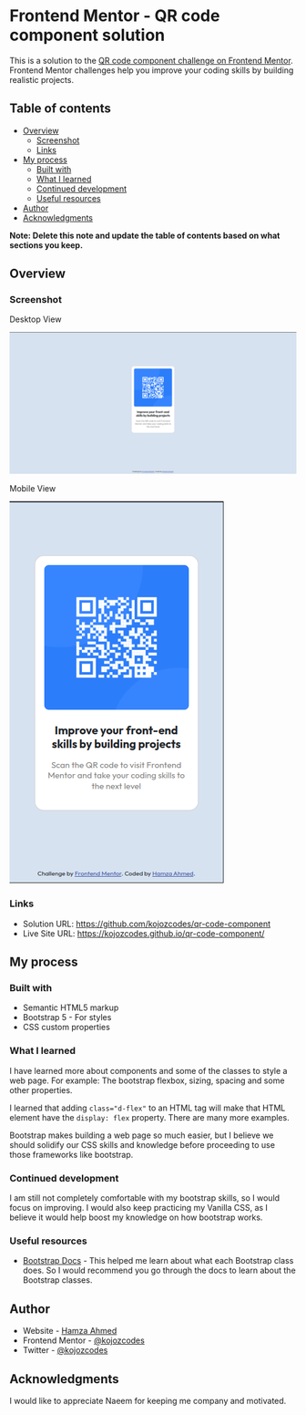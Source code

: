# Frontend Mentor - QR code component solution

This is a solution to the [QR code component challenge on Frontend Mentor](https://www.frontendmentor.io/challenges/qr-code-component-iux_sIO_H). Frontend Mentor challenges help you improve your coding skills by building realistic projects. 

## Table of contents

- [Overview](#overview)
  - [Screenshot](#screenshot)
  - [Links](#links)
- [My process](#my-process)
  - [Built with](#built-with)
  - [What I learned](#what-i-learned)
  - [Continued development](#continued-development)
  - [Useful resources](#useful-resources)
- [Author](#author)
- [Acknowledgments](#acknowledgments)

**Note: Delete this note and update the table of contents based on what sections you keep.**

## Overview

### Screenshot
Desktop View

![Alt text](<README Images/Desktop.png>)

Mobile View

![Alt text](<README Images/Mobile.png>)

### Links

- Solution URL: https://github.com/kojozcodes/qr-code-component
- Live Site URL: https://kojozcodes.github.io/qr-code-component/

## My process

### Built with

- Semantic HTML5 markup
- Bootstrap 5 - For styles
- CSS custom properties

### What I learned

I have learned more about components and some of the classes to style a web page. For example: The bootstrap flexbox, sizing, spacing and some other properties.

I learned that adding ```class="d-flex"``` to an HTML tag will make that HTML element have the ```display: flex``` property. There are many more examples.

Bootstrap makes building a web page so much easier, but I believe we should solidify our CSS skills and knowledge before proceeding to use those frameworks like bootstrap.


### Continued development

I am still not completely comfortable with my bootstrap skills, so I would focus on improving. I would also keep practicing my Vanilla CSS, as I believe it would help boost my knowledge on how bootstrap works.

### Useful resources

- [Bootstrap Docs](https://getbootstrap.com/docs/5.3/getting-started/introduction/) - This helped me learn about what each Bootstrap class does. So I would recommend you go through the docs to learn about the Bootstrap classes.


## Author

- Website - [Hamza Ahmed](https://github.com/kojozcodes)
- Frontend Mentor - [@kojozcodes](https://www.frontendmentor.io/profile/kojozcodes)
- Twitter - [@kojozcodes](https://www.twitter.com/kojozcodes)

## Acknowledgments

I would like to appreciate Naeem for keeping me company and motivated.
